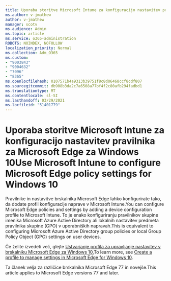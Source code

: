 ```yaml
---
title: Uporaba storitve Microsoft Intune za konfiguracijo nastavitev pravilnika za Microsoft Edge za Windows 10
ms.author: v-jmathew
author: v-jmathew
manager: scotv
ms.audience: Admin
ms.topic: article
ms.service: o365-administration
ROBOTS: NOINDEX, NOFOLLOW
localization_priority: Normal
ms.collection: Adm_O365
ms.custom:
- "9003843"
- "9004632"
- "7096"
- "8365"
ms.openlocfilehash: 0107571b4a9313b39751f8c8d06468ccf8cdf807
ms.sourcegitcommit: db908b3da2c7a6508a77bf4f2c80afb294fadbd1
ms.translationtype: MT
ms.contentlocale: sl-SI
ms.lasthandoff: 03/29/2021
ms.locfileid: "51401779"
---
```

# <a name="use-microsoft-intune-to-configure-microsoft-edge-policy-settings-for-windows-10"></a><span data-ttu-id="e3dff-102">Uporaba storitve Microsoft Intune za konfiguracijo nastavitev pravilnika za Microsoft Edge za Windows 10</span><span class="sxs-lookup"><span data-stu-id="e3dff-102">Use Microsoft Intune to configure Microsoft Edge policy settings for Windows 10</span></span>

<span data-ttu-id="e3dff-103">Pravilnike in nastavitve brskalnika Microsoft Edge lahko konfigurirate tako, da dodate profil konfiguracije naprave v Microsoft Intune.</span><span class="sxs-lookup"><span data-stu-id="e3dff-103">You can configure Microsoft Edge policies and settings by adding a device configuration profile to Microsoft Intune.</span></span> <span data-ttu-id="e3dff-104">To je enako konfiguriranju pravilnikov skupine imenika Microsoft Azure Active Directory ali lokalnih nastavitev predmeta pravilnika skupine (GPO) v uporabniških napravah.</span><span class="sxs-lookup"><span data-stu-id="e3dff-104">This is equivalent to configuring Microsoft Azure Active Directory group policies or local Group Policy Object (GPO) settings on user devices.</span></span>

<span data-ttu-id="e3dff-105">Če želite izvedeti več, glejte [Ustvarjanje profila za upravljanje nastavitev v brskalniku Microsoft Edge za Windows 10.](https://go.microsoft.com/fwlink/?linkid=2133700)</span><span class="sxs-lookup"><span data-stu-id="e3dff-105">To learn more, see [Create a profile to manage settings in Microsoft Edge for Windows 10](https://go.microsoft.com/fwlink/?linkid=2133700).</span></span>

<span data-ttu-id="e3dff-106">Ta članek velja za različice brskalnika Microsoft Edge 77 in novejše.</span><span class="sxs-lookup"><span data-stu-id="e3dff-106">This article applies to Microsoft Edge versions 77 and later.</span></span>
